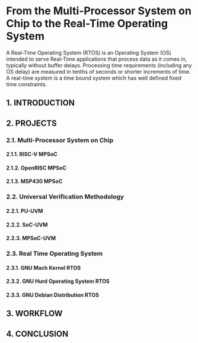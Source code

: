 # From the Multi-Processor System on Chip to the Real-Time Operating System

A Real-Time Operating System (RTOS) is an Operating System (OS) intended to serve Real-Time applications that process data as it comes in, typically without buffer delays. Processing time requirements (including any OS delay) are measured in tenths of seconds or shorter increments of time. A real-time system is a time bound system which has well defined fixed time constraints.

## 1. INTRODUCTION

## 2. PROJECTS

### 2.1. Multi-Processor System on Chip

#### 2.1.1. RISC-V MPSoC

#### 2.1.2. OpenRISC MPSoC

#### 2.1.3. MSP430 MPSoC

### 2.2. Universal Verification Methodology

#### 2.2.1. PU-UVM

#### 2.2.2. SoC-UVM

#### 2.2.3. MPSoC-UVM

### 2.3. Real Time Operating System

#### 2.3.1. GNU Mach Kernel RTOS

#### 2.3.2. GNU Hurd Operating System RTOS

#### 2.3.3. GNU Debian Distribution RTOS

## 3. WORKFLOW

## 4. CONCLUSION
